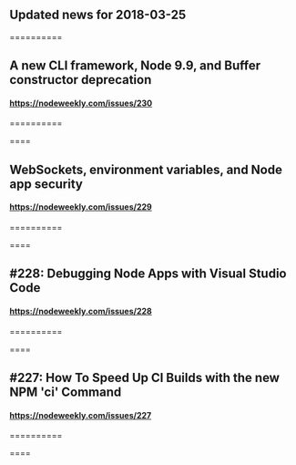 ## Updated news for 2018-03-25 

==========
## A new CLI framework, Node 9.9, and Buffer constructor deprecation
#### https://nodeweekly.com/issues/230

==========

====
## WebSockets, environment variables, and Node app security
#### https://nodeweekly.com/issues/229

==========

====
## #228: Debugging Node Apps with Visual Studio Code
#### https://nodeweekly.com/issues/228

==========

====
## #227: How To Speed Up CI Builds with the new NPM 'ci' Command
#### https://nodeweekly.com/issues/227

==========

====
